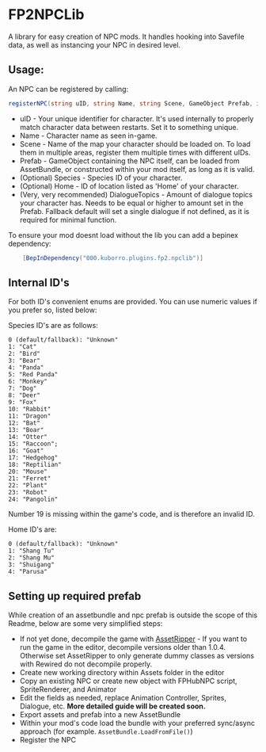 # FP2NPCLib

A library for easy creation of NPC mods. It handles hooking into Savefile data, as well as instancing your NPC in desired level.

## Usage:

An NPC can be registered by calling:
```c#
registerNPC(string uID, string Name, string Scene, GameObject Prefab, int Species = 0, int Home = 0, int DialogueTopics = 1)
```

- uID - Your unique identifier for character. It's used internally to properly match character data between restarts. Set it to something unique.
- Name - Character name as seen in-game.
- Scene - Name of the map your character should be loaded on. To load them in multiple areas, register them multiple times with different uIDs.
- Prefab - GameObject containing the NPC itself, can be loaded from AssetBundle, or constructed within your mod itself, as long as it is valid.
- (Optional) Species - Species ID of your character.
- (Optional) Home - ID of location listed as 'Home' of your character.
- (Very, very recommended) DialogueTopics - Amount of dialogue topics your character has. Needs to be equal or higher to amount set in the Prefab. Fallback default will set a single dialogue if not defined, as it is required for minimal function.

To ensure your mod doesnt load without the lib you can add a bepinex dependency:
```c#
    [BepInDependency("000.kuborro.plugins.fp2.npclib")]
``` 

## Internal ID's

For both ID's convenient enums are provided. You can use numeric values if you prefer so, listed below:

Species ID's are as follows:
```
0 (default/fallback): "Unknown"
1: "Cat"
2: "Bird"
3: "Bear"
4: "Panda"
5: "Red Panda"
6: "Monkey"
7: "Dog"
8: "Deer"
9: "Fox"
10: "Rabbit"
11: "Dragon"
12: "Bat"
13: "Boar"
14: "Otter"
15: "Raccoon";
16: "Goat"
17: "Hedgehog"
18: "Reptilian"
20: "Mouse"
21: "Ferret"
22: "Plant"
23: "Robot"
24: "Pangolin"
```
Number 19 is missing within the game's code, and is therefore an invalid ID.

Home ID's are:
```
0 (default/fallback): "Unknown"
1: "Shang Tu"
2: "Shang Mu"
3: "Shuigang"
4: "Parusa"
```

## Setting up required prefab

While creation of an assetbundle and npc prefab is outside the scope of this Readme, below are some very simplified steps:

- If not yet done, decompile the game with [AssetRipper](https://github.com/AssetRipper/AssetRipper) - If you want to run the game in the editor, decompile versions older than 1.0.4. Otherwise set AssetRipper to only generate dummy classes as versions with Rewired do not decompile properly.
- Create new working directory within Assets folder in the editor
- Copy an existing NPC or create new object with FPHubNPC script, SpriteRenderer, and Animator
- Edit the fields as needed, replace Animation Controller, Sprites, Dialogue, etc.  **More detailed guide will be created soon.**
- Export assets and prefab into a new AssetBundle
- Within your mod's code load the bundle with your preferred sync/async approach (for example. ``AssetBundle.LoadFromFile()``)
- Register the NPC
